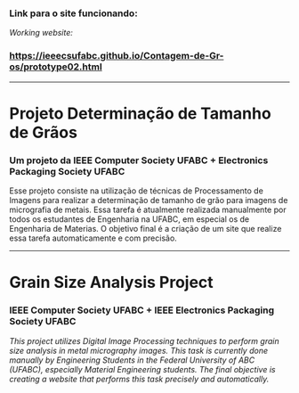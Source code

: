 ### Link para o site funcionando:
*Working website:*
### https://ieeecsufabc.github.io/Contagem-de-Gr-os/prototype02.html
___
# **Projeto Determinação de Tamanho de Grãos**
### Um projeto da IEEE Computer Society UFABC + Electronics Packaging Society UFABC

Esse projeto consiste na utilização de técnicas de Processamento de Imagens para realizar a determinação de tamanho de grão para imagens de micrografia de metais. Essa tarefa é atualmente realizada manualmente por todos os estudantes de Engenharia na UFABC, em especial os de Engenharia de Materias. O objetivo final é a criação de um site que realize essa tarefa automaticamente e com precisão.
___
# **Grain Size Analysis Project**
### IEEE Computer Society UFABC + IEEE Electronics Packaging Society UFABC
*This project utilizes Digital Image Processing techniques to perform grain size analysis in metal micrography images. This task is currently done manually by Engineering Students in the Federal University of ABC (UFABC), especially Material Engineering students. The final objective is creating a website that performs this task precisely and automatically.*
